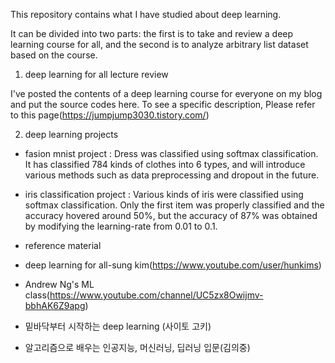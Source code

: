 This repository contains what I have studied about deep learning.

It can be divided into two parts: 
the first is to take and review a deep learning course for all,
and the second is to analyze arbitrary list dataset based on the course.





1. deep learning for all lecture review

I've posted the contents of a deep learning course for everyone on my blog and put the source codes here.
To see a specific description,
Please refer to this page(https://jumpjump3030.tistory.com/)





2. deep learning projects

 - fasion mnist project : Dress was classified using softmax classification. 
 It has classified 784 kinds of clothes into 6 types, 
 and will introduce various methods such as data preprocessing and dropout in the future.
 
 - iris classification project : Various kinds of iris were classified using softmax classification.
 Only the first item was properly classified and the accuracy hovered around 50%,
 but the accuracy of 87% was obtained by modifying the learning-rate from 0.01 to 0.1.
 
 
  - reference material
 
 - deep learning for all-sung kim(https://www.youtube.com/user/hunkims)
 
 - Andrew Ng's ML class(https://www.youtube.com/channel/UC5zx8Owijmv-bbhAK6Z9apg)
 
 - 밑바닥부터 시작하는 deep learning (사이토 고키)
 
 - 알고리즘으로 배우는 인공지능, 머신러닝, 딥러닝 입문(김의중)
